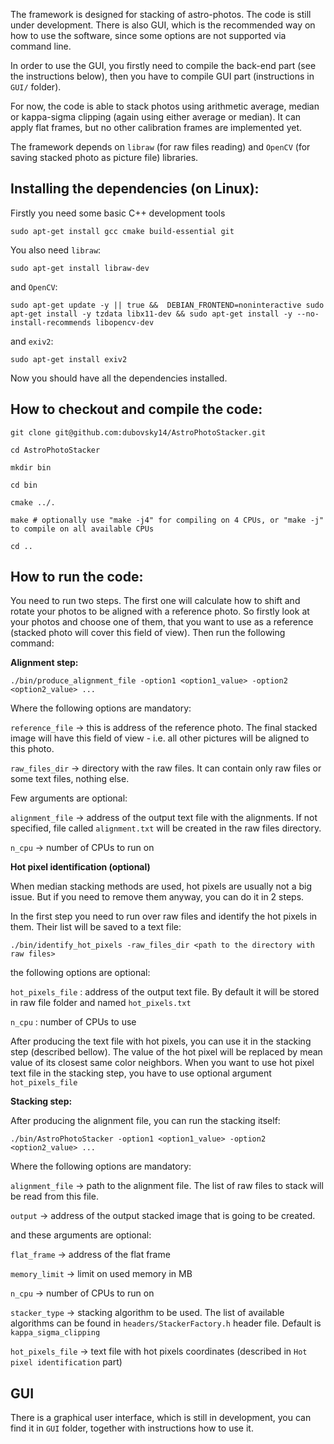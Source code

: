 The framework is designed for stacking of astro-photos.
The code is still under development.  There is also GUI, which is the recommended way on how to use the software, since some options are not supported via command line.

In order to use the GUI, you firstly need to compile the back-end part (see the instructions below), then you have to compile GUI part (instructions in ```GUI/``` folder).

For now, the code is able to stack photos using arithmetic average, median or kappa-sigma clipping (again using either average or median).
It can apply flat frames, but no other calibration frames are implemented yet.

The framework depends on ```libraw``` (for raw files reading) and ```OpenCV``` (for saving stacked photo as picture file) libraries.

Installing the dependencies (on Linux):
---------------------------------------

Firstly you need some basic C++ development tools

```
sudo apt-get install gcc cmake build-essential git
```

You also need ```libraw```:

```
sudo apt-get install libraw-dev
```

and ```OpenCV```:

```
sudo apt-get update -y || true &&  DEBIAN_FRONTEND=noninteractive sudo apt-get install -y tzdata libx11-dev && sudo apt-get install -y --no-install-recommends libopencv-dev
```

and ```exiv2```:


```
sudo apt-get install exiv2
```

Now you should have all the dependencies installed.


How to checkout and compile the code:
--------------------------------------

```
git clone git@github.com:dubovsky14/AstroPhotoStacker.git

cd AstroPhotoStacker

mkdir bin

cd bin

cmake ../.

make # optionally use "make -j4" for compiling on 4 CPUs, or "make -j" to compile on all available CPUs

cd ..
```

How to run the code:
--------------------

You need to run two steps. The first one will calculate how to shift and rotate your photos to be aligned with a reference photo.
So firstly look at your photos and choose one of them, that you want to use as a reference (stacked photo will cover this field of view).
Then run the following command:

**Alignment step:**
```
./bin/produce_alignment_file -option1 <option1_value> -option2 <option2_value> ...
```

Where the following options are mandatory:

```reference_file``` -> this is address of the reference photo. The final stacked image will have this field of view - i.e. all other pictures will be aligned to this photo.

```raw_files_dir``` -> directory with the raw files. It can contain only raw files or some text files, nothing else.

Few arguments are optional:

```alignment_file``` -> address of the output text file with the alignments. If not specified, file called ```alignment.txt``` will be created in the raw files directory.

```n_cpu``` -> number of CPUs to run on

**Hot pixel identification (optional)**

When median stacking methods are used, hot pixels are usually not a big issue. But if you need to remove them anyway, you can do it in 2 steps.

In the first step you need to run over raw files and identify the hot pixels in them. Their list will be saved to a text file:

```
./bin/identify_hot_pixels -raw_files_dir <path to the directory with raw files>
```

the following options are optional:

```hot_pixels_file``` : address of the output text file. By default it will be stored in raw file folder and named ```hot_pixels.txt```

```n_cpu``` : number of CPUs to use

After producing the text file with hot pixels, you can use it in the stacking step (described bellow). The value of the hot pixel will be replaced by mean value of its closest same color neighbors.
When you want to use hot pixel text file in the stacking step, you have to use optional argument ```hot_pixels_file```

**Stacking step:**

After producing the alignment file, you can run the stacking itself:

```
./bin/AstroPhotoStacker -option1 <option1_value> -option2 <option2_value> ...
```

Where the following options are mandatory:

```alignment_file``` -> path to the alignment file. The list of raw files to stack will be  read from this file.

```output``` -> address of the output stacked image that is going to be created.

and these arguments are optional:

```flat_frame``` -> address of the flat frame

```memory_limit``` -> limit on used memory in MB

```n_cpu``` -> number of CPUs to run on

```stacker_type``` -> stacking algorithm to be used. The list of available algorithms can be found in ```headers/StackerFactory.h``` header file. Default is ```kappa_sigma_clipping```

```hot_pixels_file``` -> text file with hot pixels coordinates (described in ```Hot pixel identification``` part)

GUI
---

There is a graphical user interface, which is still in development, you can find it in ```GUI``` folder, together with instructions how to use it.